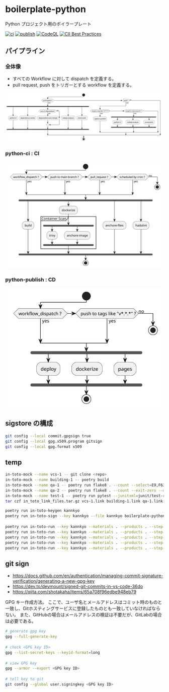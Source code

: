 # boilerplate-python

Python プロジェクト用のボイラープレート

[![ci](https://github.com/kannkyo/boilerplate-python/actions/workflows/python-ci.yml/badge.svg)](https://github.com/kannkyo/boilerplate-python/actions/workflows/python-ci.yml)
[![publish](https://github.com/kannkyo/boilerplate-python/actions/workflows/python-publish.yml/badge.svg)](https://github.com/kannkyo/boilerplate-python/actions/workflows/python-publish.yml)
[![CodeQL](https://github.com/kannkyo/boilerplate-python/actions/workflows/python-codeql.yml/badge.svg)](https://github.com/kannkyo/boilerplate-python/actions/workflows/codeql-analysis.yml)
[![CII Best Practices](https://bestpractices.coreinfrastructure.org/projects/6051/badge)](https://bestpractices.coreinfrastructure.org/projects/6051)

## パイプライン

### 全体像

* すべての Workflow に対して dispatch を定義する。
* pull request, push をトリガーとする workflow を定義する。

![](images/plantuml/summary.svg)


### python-ci : CI

![](images/plantuml/python-ci-summary.svg)

### python-publish : CD

![](images/plantuml/python-publish-summary.svg)

## sigstore の構成

```bash
git config --local commit.gpgsign true
git config --local gpg.x509.program gitsign
git config --local gpg.format x509
```

## temp

```bash
in-toto-mock --name vcs-1 -- git clone <repo>
in-toto-mock --name building-1 -- poetry build
in-toto-mock --name qa-1 -- poetry run flake8 . --count --select=E9,F63,F7,F82 --show-source --statistics
in-toto-mock --name qa-2 -- poetry run flake8 . --count --exit-zero --max-complexity=10 --max-line-length=127 --statistics
in-toto-mock --name test-1 -- poetry run pytest --junitxml=junit/test-results.xml --cov=src --cov-report=xml --cov-report=html
tar czf in_toto_link_files.tar.gz vcs-1.link building-1.link qa-1.link qa-2.link test-1.link 
```

```bash
poetry run in-toto-keygen kannkyo
poetry run in-toto-sign --key kannkyo --file kannkyo boilerplate-python.layout

poetry run in-toto-run --key kannkyo --materials . --products . --step-name vcs-1 -- git clone https://github.com/kannkyo/boilerplate-python
poetry run in-toto-run --key kannkyo --materials . --products . --step-name building-1 -- poetry build
poetry run in-toto-run --key kannkyo --materials . --products . --step-name qa-1 -- poetry run flake8 . --count --select=E9,F63,F7,F82 --show-source --statistics
poetry run in-toto-run --key kannkyo --materials . --products . --step-name qa-2 -- poetry run flake8 . --count --exit-zero --max-complexity=10 --max-line-length=127 --statistics
poetry run in-toto-run --key kannkyo --materials . --products . --step-name test-1 -- poetry run pytest --junitxml=junit/test-results.xml --cov=src --cov-report=xml --cov-report=html
```

## git sign

* https://docs.github.com/en/authentication/managing-commit-signature-verification/generating-a-new-gpg-key
* https://dev.to/devmount/signed-git-commits-in-vs-code-36do
* https://qiita.com/shotakaha/items/65a708f96edbe948eb79

GPG キー作成方法。
ここで、ユーザ名とメールアドレスはコミット時のものと一致し、Gitホスティングサービスに登録したものとも一致していなければならない。
また、GitHubの場合はメールアドレスの検証は不要だが、GitLabの場合は必要である。

```bash
# generate gpg key
gpg --full-generate-key

# check <GPG key ID>
gpg --list-secret-keys --keyid-format=long

# view GPG key
gpg --armor --export <GPG key ID>

# tell key to git
git config --global user.signingkey <GPG key ID>
```


